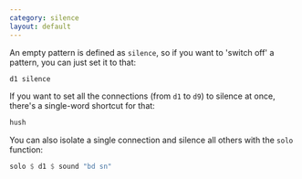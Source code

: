 ```yaml
---
category: silence
layout: default
---
```


An empty pattern is defined as `silence`, so if you want to 'switch
off' a pattern, you can just set it to that:

~~~~ haskell
d1 silence
~~~~

If you want to set all the connections (from `d1` to `d9`) to silence
at once, there's a single-word shortcut for that:

~~~~ haskell
hush
~~~~

You can also isolate a single connection and silence all others with
the `solo` function:

~~~~ haskell
solo $ d1 $ sound "bd sn"
~~~~
